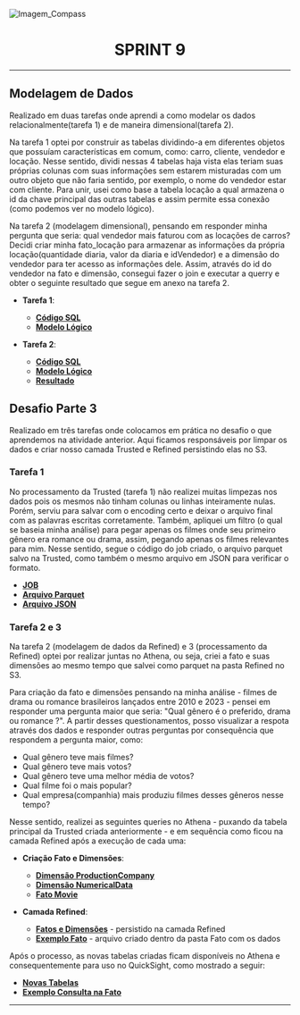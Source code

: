 ![Imagem_Compass](https://s3.sa-east-1.amazonaws.com/remotar-assets-prod/company-profile-covers/cl7god9gt00lx04wg4p2a93zt.jpg)

<div align="center">
  <h1>SPRINT 9</h1>
</div>
<hr>

## Modelagem de Dados

<p>Realizado em duas tarefas onde aprendi a como modelar os dados relacionalmente(tarefa 1) e de maneira dimensional(tarefa 2).</p>
<p>
Na tarefa 1 optei por construir as tabelas dividindo-a em diferentes objetos que possuíam características em comum, como: carro, cliente, vendedor e locação. Nesse sentido, dividi nessas 4 tabelas haja vista elas teriam suas próprias colunas com suas informações sem estarem misturadas com um outro objeto que não faria sentido, por exemplo, o nome do vendedor estar com cliente. Para unir, usei como base a tabela locação a qual armazena o id da chave principal das outras tabelas e assim permite essa conexão (como podemos ver no modelo lógico).
</p>
<p>
Na tarefa 2 (modelagem dimensional), pensando em responder minha pergunta que seria: qual vendedor mais faturou com as locações de carros? Decidi criar minha fato_locação para armazenar as informações da própria locação(quantidade diaria, valor da diaria e idVendedor) e a dimensão do vendedor para ter acesso as informações dele. Assim, através do id do vendedor na fato e dimensão, consegui fazer o join e executar a querry e obter o seguinte resultado que segue em anexo na tarefa 2.
</p> 

* **Tarefa 1**:
  * [__Código SQL__](https://github.com/brunnope/Repo_Compass/blob/main/Sprint9/modelagemDados/tarefa1/Script.sql)
  * [__Modelo Lógico__](https://github.com/brunnope/Repo_Compass/blob/main/Sprint9/modelagemDados/tarefa1/diagramaLogico.png)

* **Tarefa 2**:
  * [__Código SQL__](https://github.com/brunnope/Repo_Compass/blob/main/Sprint9/modelagemDados/tarefa2/Script-1.sql)
  * [__Modelo Lógico__](https://github.com/brunnope/Repo_Compass/blob/main/Sprint9/modelagemDados/tarefa2/diagramaLogico.png)
  * [__Resultado__](https://github.com/brunnope/Repo_Compass/blob/main/Sprint9/modelagemDados/tarefa2/saida.png)


## Desafio Parte 3

<p>Realizado em três tarefas onde colocamos em prática no desafio o que aprendemos na atividade anterior. Aqui ficamos responsáveis por limpar os dados e criar nosso camada Trusted e Refined persistindo elas no S3.</p>

### Tarefa 1
<p>
No processamento da Trusted (tarefa 1) não realizei muitas limpezas nos dados pois os mesmos não tinham colunas ou linhas inteiramente nulas. Porém, serviu para salvar com o encoding certo e deixar o arquivo final com as palavras escritas corretamente. Também, apliquei um filtro (o qual se baseia minha análise) para pegar apenas os filmes onde seu primeiro gênero era romance ou drama, assim, pegando apenas os filmes relevantes para mim. Nesse sentido, segue o código do job criado, o arquivo parquet salvo na Trusted, como também o mesmo arquivo em JSON para verificar o formato.
</p>

* [__JOB__](https://github.com/brunnope/Repo_Compass/blob/main/Sprint9/desafioParte3/tarefa1/jobCriado.py)
* [__Arquivo Parquet__](https://github.com/brunnope/Repo_Compass/blob/main/Sprint9/desafioParte3/tarefa1/dadosProcessados.parquet)
* [__Arquivo JSON__](https://github.com/brunnope/Repo_Compass/blob/main/Sprint9/desafioParte3/tarefa1/arqExemplo.json)

### Tarefa 2 e 3

<p>
Na tarefa 2 (modelagem de dados da Refined) e 3 (processamento da Refined) optei por realizar juntas no Athena, ou seja, criei a fato e suas dimensões ao mesmo tempo que salvei como parquet na pasta Refined no S3.
</p> 
<p>
Para criação da fato e dimensões pensando na minha análise - filmes de drama ou romance brasileiros lançados entre 2010 e 2023 - pensei em responder uma pergunta maior que seria: "Qual gênero é o preferido, drama ou romance ?". A partir desses questionamentos, posso visualizar a respota através dos dados e responder outras perguntas por consequência que respondem a pergunta maior, como:
</p>

* Qual gênero teve mais filmes?
* Qual gênero teve mais votos?
* Qual gênero teve uma melhor média de votos?
* Qual filme foi o mais popular?
* Qual empresa(companhia) mais produziu filmes desses gêneros nesse tempo?

Nesse sentido, realizei as seguintes queries no Athena - puxando da tabela principal da Trusted criada anteriormente - e em sequência como ficou na camada Refined após a execução de cada uma:

* **Criação Fato e Dimensões**:
  * [__Dimensão ProductionCompany__](https://github.com/brunnope/Repo_Compass/blob/main/Sprint9/desafioParte3/tarefa2_e_3/cria_dimCompany)
  * [__Dimensão NumericalData__](https://github.com/brunnope/Repo_Compass/blob/main/Sprint9/desafioParte3/tarefa2_e_3/cria_dimNumericalData)
  * [__Fato Movie__](https://github.com/brunnope/Repo_Compass/blob/main/Sprint9/desafioParte3/tarefa2_e_3/cria_fatoMovie)

* **Camada Refined**:
  * [__Fatos e Dimensões__](https://github.com/brunnope/Repo_Compass/blob/main/Sprint9/desafioParte3/tarefa2_e_3/evidencias/camadaRefined.png) - persistido na camada Refined
  * [__Exemplo Fato__](https://github.com/brunnope/Repo_Compass/blob/main/Sprint9/desafioParte3/tarefa2_e_3/evidencias/fatoMovie.png) - arquivo criado dentro da pasta Fato com os dados

Após o processo, as novas tabelas criadas ficam disponíveis no Athena e consequentemente para uso no QuickSight, como mostrado a seguir:

* [__Novas Tabelas__](https://github.com/brunnope/Repo_Compass/blob/main/Sprint9/desafioParte3/tarefa2_e_3/evidencias/fatosDimensoes.png)
* [__Exemplo Consulta na Fato__](https://github.com/brunnope/Repo_Compass/blob/main/Sprint9/desafioParte3/tarefa2_e_3/evidencias/consultaFatoMovie.png)
<hr>